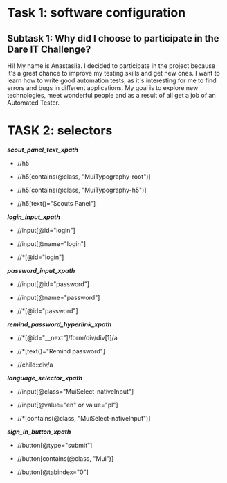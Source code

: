 # Task 1: software configuration
## Subtask 1: Why did I choose to participate in the Dare IT Challenge?
Hi! My name is Anastasiia. I decided to participate in the project because it's a great chance to improve my testing skills and get new ones.
I want to learn how to write good automation tests, as it's interesting for me to find errors and bugs in different applications.
My goal is to explore new technologies, meet wonderful people and as a result of all get a job of an Automated Tester.

# TASK 2: selectors

_**scout_panel_text_xpath**_

* //h5

* //h5[contains(@class, "MuiTypography-root")]

* //h5[contains(@class, "MuiTypography-h5")]

* //h5[text()="Scouts Panel"]

_**login_input_xpath**_

* //input[@id="login"]

* //input[@name="login"]

* //*[@id="login"]

_**password_input_xpath**_

* //input[@id="password"]

* //input[@name="password"]

* //*[@id="password"]

_**remind_password_hyperlink_xpath**_

* //*[@id="__next"]/form/div/div[1]/a

* //*[text()="Remind password"]

* //child::div/a

_**language_selector_xpath**_

* //input[@class="MuiSelect-nativeInput"]

* //input[@value="en" or value="pl"]

* //*[contains(@class, "MuiSelect-nativeInput")]

_**sign_in_button_xpath**_

* //button[@type="submit"]

* //button[contains(@class, "Mui")]

* //button[@tabindex="0"]


